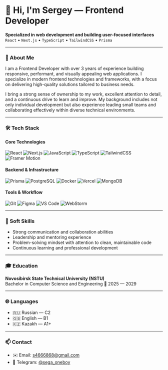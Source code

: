 <h1 >👋 Hi, I'm Sergey — Frontend Developer</h1>

<p >
  <strong>Specialized in web development and building user-focused interfaces</strong><br/>
  <code>React</code> • <code>Next.js</code> • <code>TypeScript</code> • <code>TailwindCSS</code> • <code>Prisma</code>
</p>

---

### 🧠 About Me

I am a Frontend Developer with over 3 years of experience building responsive, performant, and visually appealing web applications. I specialize in modern frontend technologies and frameworks, with a focus on delivering high-quality solutions tailored to business needs.

I bring a strong sense of ownership to my work, excellent attention to detail, and a continuous drive to learn and improve. My background includes not only individual development but also experience leading small teams and collaborating effectively within diverse technical environments.

---

### 🛠️ Tech Stack

#### Core Technologies
![React](https://img.shields.io/badge/-React-20232A?style=flat&logo=react&logoColor=61DAFB)
![Next.js](https://img.shields.io/badge/-Next.js-000?style=flat&logo=nextdotjs)
![JavaScript](https://img.shields.io/badge/JavaScript-F7DF1E?style=flat&logo=javascript&logoColor=white)
![TypeScript](https://img.shields.io/badge/-TypeScript-3178C6?style=flat&logo=typescript&logoColor=white)
![TailwindCSS](https://img.shields.io/badge/-TailwindCSS-38B2AC?style=flat&logo=tailwind-css&logoColor=white)
![Framer Motion](https://img.shields.io/badge/-Framer%20Motion-black?style=flat&logo=framer&logoColor=white)

#### Backend & Infrastructure
![Prisma](https://img.shields.io/badge/-Prisma-2D3748?style=flat&logo=prisma)
![PostgreSQL](https://img.shields.io/badge/-PostgreSQL-336791?style=flat&logo=postgresql&logoColor=white)
![Docker](https://img.shields.io/badge/-Docker-2496ED?style=flat&logo=docker&logoColor=white)
![Vercel](https://img.shields.io/badge/-Vercel-informational?style=flat&logo=vercel&color=000000)
![MongoDB](https://img.shields.io/badge/-MongoDB-47A248?style=flat&logo=mongodb&logoColor=white)

#### Tools & Workflow
![Git](https://img.shields.io/badge/-Git-F05032?style=flat&logo=git&logoColor=white)
![Figma](https://img.shields.io/badge/-Figma-F24E1E?style=flat&logo=figma&logoColor=white)
![VS Code](https://img.shields.io/badge/-VS%20Code-007ACC?style=flat&logo=visual-studio-code&logoColor=white)
![WebStorm](https://img.shields.io/badge/-WebStorm-000000?style=flat&logo=webstorm&logoColor=white)

---

### 💼 Soft Skills

- Strong communication and collaboration abilities  
- Leadership and mentoring experience  
- Problem-solving mindset with attention to clean, maintainable code  
- Continuous learning and professional development  

---

<!-- ### 📁 Projects
_(Coming soon...)_ -->


### 🎓 Education

**Novosibirsk State Technical University (NSTU)**  
Bachelor in Computer Science and Engineering
📅 2025 — 2029

---

### 🌐 Languages

- 🇷🇺 Russian — C2  
- 🇬🇧 English — B1  
- 🇰🇿 Kazakh — A1+
---

### 📫 Contact

- ✉️ Email: s4666868@gmail.com  
- 💬 Telegram: [@sega_oneboy](https://t.me/sega_oneboy)  


